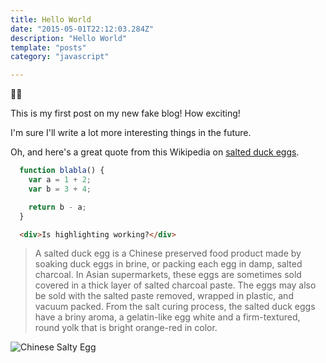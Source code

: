 ```yaml
---
title: Hello World
date: "2015-05-01T22:12:03.284Z"
description: "Hello World"
template: "posts"
category: "javascript"

---
```

🥰🤟

This is my first post on my new fake blog! How exciting!

I'm sure I'll write a lot more interesting things in the future.

Oh, and here's a great quote from this Wikipedia on
[salted duck eggs](http://en.wikipedia.org/wiki/Salted_duck_egg).

```javascript
  function blabla() {
    var a = 1 + 2;
    var b = 3 + 4;

    return b - a;
  }
```

```html
  <div>Is highlighting working?</div>
```

> A salted duck egg is a Chinese preserved food product made by soaking duck
> eggs in brine, or packing each egg in damp, salted charcoal. In Asian
> supermarkets, these eggs are sometimes sold covered in a thick layer of salted
> charcoal paste. The eggs may also be sold with the salted paste removed,
> wrapped in plastic, and vacuum packed. From the salt curing process, the
> salted duck eggs have a briny aroma, a gelatin-like egg white and a
> firm-textured, round yolk that is bright orange-red in color.

![Chinese Salty Egg](../../assets/salty_egg.jpg)
